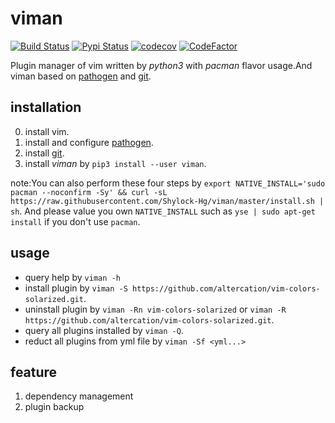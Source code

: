 # viman

[![Build Status](https://travis-ci.org/Shylock-Hg/viman.svg?branch=master)](https://travis-ci.org/Shylock-Hg/viman)
[![Pypi Status](https://img.shields.io/badge/pypi-v0.0.8-brightgreen.svg)](https://pypi.org/project/viman/)
[![codecov](https://codecov.io/gh/Shylock-Hg/viman/branch/master/graph/badge.svg)](https://codecov.io/gh/Shylock-Hg/viman)
[![CodeFactor](https://www.codefactor.io/repository/github/shylock-hg/viman/badge)](https://www.codefactor.io/repository/github/shylock-hg/viman)

Plugin manager of vim written by *python3* with *pacman* flavor usage.And viman based on [pathogen](https://github.com/tpope/vim-pathogen) and [git](https://github.com/git/git).

## installation

0. install vim.
1. install and configure [pathogen](https://github.com/tpope/vim-pathogen).
2. install [git](https://github.com/git/git).
3. install *viman* by `pip3 install --user viman`.

note:You can also perform these four steps by `export NATIVE_INSTALL='sudo pacman --noconfirm -Sy' && curl -sL https://raw.githubusercontent.com/Shylock-Hg/viman/master/install.sh | sh`. And please value you own `NATIVE_INSTALL` such as `yse | sudo apt-get install` if you don't use `pacman`.

## usage

- query help by `viman -h`
- install plugin by `viman -S https://github.com/altercation/vim-colors-solarized.git`.
- uninstall plugin by `viman -Rn vim-colors-solarized` or `viman -R https://github.com/altercation/vim-colors-solarized.git`.
- query all plugins installed by `viman -Q`.
- reduct all plugins from yml file by `viman -Sf <yml...>`

## feature

1. dependency management
2. plugin backup

